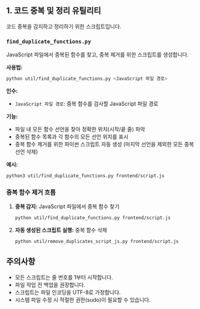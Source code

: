 

## 1. 코드 중복 및 정리 유틸리티

코드 중복을 감지하고 정리하기 위한 스크립트입니다.

### `find_duplicate_functions.py`

JavaScript 파일에서 중복된 함수를 찾고, 중복 제거를 위한 스크립트를 생성합니다.

**사용법:**
```bash
python util/find_duplicate_functions.py <JavaScript 파일 경로>
```

**인수:**
- `JavaScript 파일 경로`: 중복 함수를 검사할 JavaScript 파일 경로

**기능:**
- 파일 내 모든 함수 선언을 찾아 정확한 위치(시작/끝 줄) 파악
- 중복된 함수 목록과 각 함수의 모든 선언 위치를 표시
- 중복 함수 제거를 위한 파이썬 스크립트 자동 생성 (마지막 선언을 제외한 모든 중복 선언 삭제)

**예시:**
```bash
python3 util/find_duplicate_functions.py frontend/script.js
```


### 중복 함수 제거 흐름

1. **중복 감지:** JavaScript 파일에서 중복 함수 찾기
   ```bash
   python util/find_duplicate_functions.py frontend/script.js
   ```

2. **자동 생성된 스크립트 실행:** 중복 함수 삭제
   ```bash
   python util/remove_duplicates_script_js.py frontend/script.js
   ```

## 주의사항

- 모든 스크립트는 줄 번호를 1부터 시작합니다.
- 파일 작업 전 백업을 권장합니다.
- 스크립트는 파일 인코딩을 UTF-8로 가정합니다.
- 시스템 파일 수정 시 적절한 권한(sudo)이 필요할 수 있습니다. 